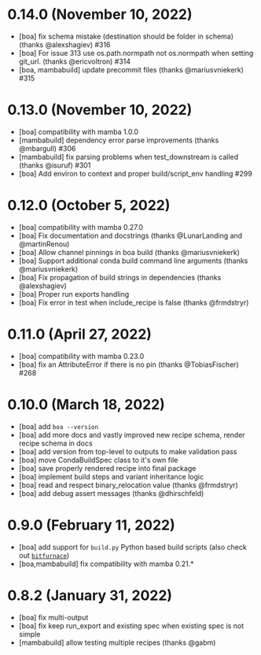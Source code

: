 0.14.0 (November 10, 2022)
==========================

- [boa] fix schema mistake (destination should be folder in schema) (thanks @alexshagiev) #316
- [boa] For issue 313 use os.path.normpath not os.normpath when setting git_url. (thanks @ericvoltron) #314
- [boa, mambabuild] update precommit files (thanks @mariusvniekerk) #315

0.13.0 (November 10, 2022)
==========================

- [boa] compatibility with mamba 1.0.0
- [mambabuild] dependency error parse improvements (thanks @mbargull) #306
- [mambabuild] fix parsing problems when test_downstream is called (thanks @isuruf) #301
- [boa] Add environ to context and proper build/script_env handling #299


0.12.0 (October 5, 2022)
========================

- [boa] compatibility with mamba 0.27.0
- [boa] Fix documentation and docstrings (thanks @LunarLanding and @martinRenou)
- [boa] Allow channel pinnings in boa build (thanks @mariusvniekerk)
- [boa] Support additional conda build command line arguments (thanks @mariusvniekerk)
- [boa] Fix propagation of build strings in dependencies (thanks @alexshagiev)
- [boa] Proper run exports handling
- [boa] Fix error in test when include_recipe is false (thanks @frmdstryr)

0.11.0 (April 27, 2022)
=======================

- [boa] compatibility with mamba 0.23.0
- [boa] fix an AttributeError if there is no pin (thanks @TobiasFischer) #268

0.10.0 (March 18, 2022)
=======================

- [boa] add `boa --version`
- [boa] add more docs and vastly improved new recipe schema, render recipe schema in docs
- [boa] add version from top-level to outputs to make validation pass
- [boa] move CondaBuildSpec class to it's own file
- [boa] save properly rendered recipe into final package
- [boa] implement build steps and variant inheritance logic
- [boa] read and respect binary_relocation value (thanks @frmdstryr)
- [boa] add debug assert messages (thanks @dhirschfeld)


0.9.0 (February 11, 2022)
=========================

- [boa] add support for `build.py` Python based build scripts (also check out [`bitfurnace`](https://github.com/mamba-org/bitfurnace))
- [boa,mambabuild] fix compatibility with mamba 0.21.*

0.8.2 (January 31, 2022)
========================

- [boa] fix multi-output
- [boa] fix keep run_export and existing spec when existing spec is not simple
- [mambabuild] allow testing multiple recipes (thanks @gabm)
